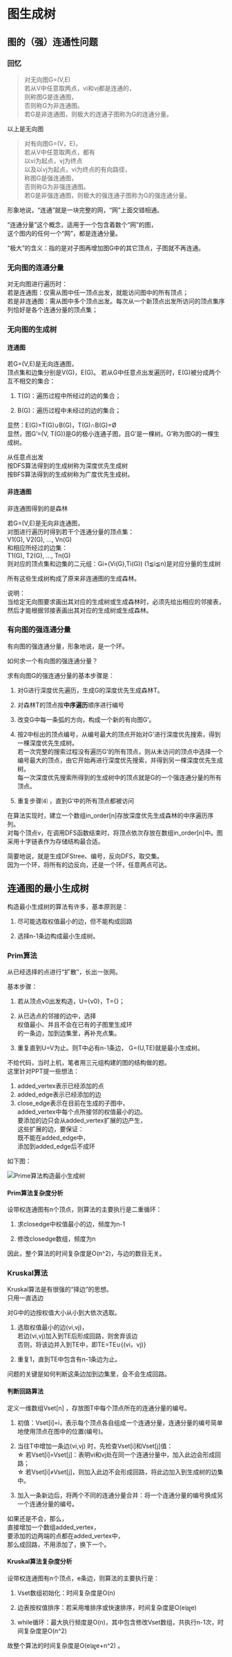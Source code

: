# 图生成树

## 图的（强）连通性问题

### 回忆

>对无向图G=(V,E)  
若从V中任意取两点，vi和vj都是连通的，  
则称图G是连通图，  
否则称G为非连通图。  
>若G是非连通图，则极大的连通子图称为G的连通分量。

以上是无向图

>对有向图G=(V，E)，  
若从V中任意取两点，都有  
以vi为起点，vj为终点  
以及以vj为起点，vi为终点的有向路径，  
称图G是强连通图，  
否则称G为非强连通图。  
若G是非强连通图，则极大的强连通子图称为G的强连通分量。

形象地说，“连通”就是一块完整的网，“网”上面交错相通。

“连通分量”这个概念，适用于一个包含着数个“网”的图，  
这个图内的任何一个“网”，都是连通分量。

“极大”的含义：指的是对子图再增加图G中的其它顶点，子图就不再连通。

### 无向图的连通分量

对无向图进行遍历时：  
若是连通图：仅需从图中任一顶点出发，就能访问图中的所有顶点；  
若是非连通图：需从图中多个顶点出发。每次从一个新顶点出发所访问的顶点集序列恰好是各个连通分量的顶点集；

### 无向图的生成树

#### 连通图

若G=(V,E)是无向连通图，  
顶点集和边集分别是V(G)，E(G)。
若从G中任意点出发遍历时，E(G)被分成两个互不相交的集合：

1. T(G)：遍历过程中所经过的边的集合；

2. B(G)：遍历过程中未经过的边的集合；

显然：E(G)=T(G)∪B(G)，T(G)∩B(G)=Ø  
显然，图G’=(V, T(G))是G的极小连通子图，且G’是一棵树。G’称为图G的一棵生成树。

从任意点出发  
按DFS算法得到的生成树称为深度优先生成树  
按BFS算法得到的生成树称为广度优先生成树。

#### 非连通图

非连通图得到的是森林

若G=(V,E)是无向非连通图，  
对图进行遍历时得到若干个连通分量的顶点集：  
V1(G), V2(G), …, Vn(G)  
和相应所经过的边集：  
T1(G), T2(G), …, Tn(G)  
则对应的顶点集和边集的二元组：Gi=(Vi(G),Ti(G))
(1≦i≦n)是对应分量的生成树

所有这些生成树构成了原来非连通图的生成森林。

说明：  
当给定无向图要求画出其对应的生成树或生成森林时，必须先给出相应的邻接表，然后才能根据邻接表画出其对应的生成树或生成森林。

### 有向图的强连通分量

有向图的强连通分量，形象地说，是一个环。

如何求一个有向图的强连通分量？

求有向图G的强连通分量的基本步骤是：

1. 对G进行深度优先遍历，生成G的深度优先生成森林T。

2. 对森林T的顶点按**中序遍历**顺序进行编号

3. 改变G中每一条弧的方向，构成一个新的有向图G’。

4. 按2中标出的顶点编号，从编号最大的顶点开始对G’进行深度优先搜索，得到一棵深度优先生成树。  
若一次完整的搜索过程没有遍历G’的所有顶点，则从未访问的顶点中选择一个编号最大的顶点，由它开始再进行深度优先搜索，并得到另一棵深度优先生成树。  
每一次深度优先搜索所得到的生成树中的顶点就是G的一个强连通分量的所有顶点。

5. 重复步骤⑷ ，直到G’中的所有顶点都被访问

在算法实现时，建立一个数组in_order[n]存放深度优先生成森林的中序遍历序列。  
对每个顶点v，在调用DFS函数结束时，将顶点依次存放在数组in_order[n]中。图采用十字链表作为存储结构最合适。

简要地说，就是生成DFStree、编号，反向DFS，取交集。  
因为一个环，将所有的边反向，还是一个环，任意两点可达。

## 连通图的最小生成树

构造最小生成树的算法有许多，基本原则是：

1. 尽可能选取权值最小的边，但不能构成回路  

2. 选择n-1条边构成最小生成树。

### Prim算法

从已经选择的点进行“扩散”，长出一张网。

基本步骤：

1. 若从顶点v0出发构造，U={v0}，T={}；

2. 从已选点的邻接的边中，选择  
权值最小、并且不会在已有的子图里生成环  
的一条边，加到边集里，再补充点集。

3. 重复直到U=V为止。则T中必有n-1条边， G=(U,TE)就是最小生成树。

不给代码，当时上机，笔者用三元组构建的图的结构做的题。  
这里针对PPT提一些想法：

1. added_vertex表示已经添加的点
2. added_edge表示已经添加的边
3. close_edge表示在目前在生成的子图中，  
   added_vertex中每个点所接邻的权值最小的边。  
   要添加的边只会从added_vertex扩展的边产生，  
   这些扩展的边，要保证：  
   既不能在added_edge中，  
   添加到added_edge后不成环

如下图：

![Prime算法构造最小生成树](/img/1-Notes/4-图/Prime算法构造最小生成树.png)

#### Prim算法复杂度分析

设带权连通图有n个顶点，则算法的主要执行是二重循环：

1. 求closedge中权值最小的边，频度为n-1

2. 修改closedge数组，频度为n

因此，整个算法的时间复杂度是O(n^2)，与边的数目无关。

### Kruskal算法

Kruskal算法是有很强的“择边”的思想。  
只用一直选边

对G中的边按权值大小从小到大依次选取。

1. 选取权值最小的边(vi,vj)，  
若边(vi,vj)加入到TE后形成回路，则舍弃该边  
否则，将该边并入到TE中，即TE=TE∪{(vi，vj)}

2. 重复1，直到TE中包含有n-1条边为止。

问题的关键是如何判断这条边加到边集里，会不会生成回路。

#### 判断回路算法

定义一维数组Vset[n] ，存放图T中每个顶点所在的连通分量的编号。

1. 初值：Vset[i]=i，表示每个顶点各自组成一个连通分量，连通分量的编号简单地使用顶点在图中的位置(编号)。

2. 当往T中增加一条边(vi,vj) 时，先检查Vset[i]和Vset[j]值：  
☆ 若Vset[i]=Vset[j]：表明vi和vj处在同一个连通分量中，加入此边会形成回路；  
☆ 若Vset[i]≠Vset[j]，则加入此边不会形成回路，将此边加入到生成树的边集中。

3. 加入一条新边后，将两个不同的连通分量合并：将一个连通分量的编号换成另一个连通分量的编号。

如果还是不会，那么，  
直接增加一个数组added_vertex，  
要添加的边两端的点都在added_vertex中，  
那么成回路，不用添加了，换下一个。

#### Kruskal算法复杂度分析

设带权连通图有n个顶点，e条边，则算法的主要执行是：

1. Vset数组初始化：时间复杂度是O(n)

2. 边表按权值排序：若采用堆排序或快速排序，时间复杂度是O(e㏒e)

3. while循环：最大执行频度是O(n)，其中包含修改Vset数组，共执行n-1次，时间复杂度是O(n^2)

故整个算法的时间复杂度是O(e㏒e+n^2) 。
